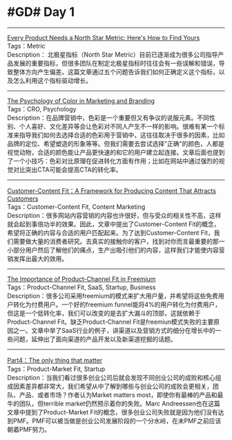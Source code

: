 # #GD# Day 1


---

[Every Product Needs a North Star Metric: Here's How to Find Yours](https://amplitude.com/blog/2018/03/21/product-north-star-metric)    	
Tags：Metric		
Description： 北极星指标（North Star Metric）目前已逐渐成为很多公司指导产品发展的重要指标，但很多团队在制定北极星指标时往往会有一些误解和错误，导致整体方向产生偏差。这篇文章通过五个问题告诉我们如何正确定义这个指标，以及怎么利用这个指标驱动增长。


---

[The Psychology of Color in Marketing and Branding](https://www.helpscout.net/blog/psychology-of-color/)		
Tags：CRO, Psychology		
Description：在品牌营销中，色彩是一个重要但又有争议的说服元素。不同性别、个人喜好、文化差异等会让色彩对不同人产生不一样的影响。很难有某一个标准来指导我们如何去选择合适的色彩用于营销中，这往往取决于很多的因素，比如品牌的定位、希望塑造的形象等等。但我们需要去尝试选择"正确"的颜色，人都是视觉动物，合适的颜色能让产品更快速的和它的用户建立起连接。文章后面也提到了一个小技巧：色彩对比原理在促进转化方面有作用；比如在网站中通过强烈的视觉对比突出CTA可能会提高CTA的转化率。


---

[Customer-Content Fit：A Framework for Producing Content That Attracts Customers](https://growandconvert.com/content-marketing/customer-content-fit/)		
Tags：Customer-Content Fit, Content Marketing		
Description：很多网站内容营销的内容也许很好，但与受众的相关性不高，这样就会起到事倍功半的效果。因此，文章中提出了Customer-Content Fit的概念，希望将正确的内容与合适的用户匹配起来。为了达到Customer-Content Fit，我们需要做大量的消费者研究。去真实的接触你的客户，找到对你而言最重要的那一小部分用户然后了解他们的痛点，生产出吸引他们的内容，这样我们才能使内容营销发挥出最大的效用。


---

[The Importance of Product-Channel Fit in Freemium](https://thinkgrowth.org/the-importance-of-product-channel-fit-in-freemium-1924ee730b62)		
Tags：Product-Channel Fit, SaaS, Startup, Business		
Description：很多公司采用freemium的模式来扩大用户量，并希望将这些免费用户转化为付费用户。一个好的freemium funnel能将4%的用户转化为付费用户，但这是一个低转化率，我们可以改变的是去扩大漏斗的顶部，这就依赖于Product-Channel Fit。缺乏Product-Channel Fit是freemiun模式失败的主要原因之一。文章中举了SaaS行业的例子，讲渠道以及营销方式的细分在增长中的一些问题，延伸出了面向渠道的产品开发以及新渠道挖掘的话题。


---

[Part4：The only thing that matter](https://pmarchive.com/guide_to_startups_part4.html)		
Tags：Product-Market Fit, Startup		
Description：当我们看过很多创业公司后就会发现不同创业公司的成败和核心组成因素差异都非常大，我们希望从中了解到哪些与创业公司的成败会更相关，团队、产品、或者市场？作者认为Market matters most，即使你有最棒的产品和最牛的团队，但terrible market仍然预示着你的失败。Marc Andreessen也在这篇文章中提到了Product-Market Fit的概念，很多创业公司失败就是因为他们没有达到PMF。PMF可以被当做是创业公司发展阶段的一个分水岭，在未PMF之前应该朝着PMF努力。